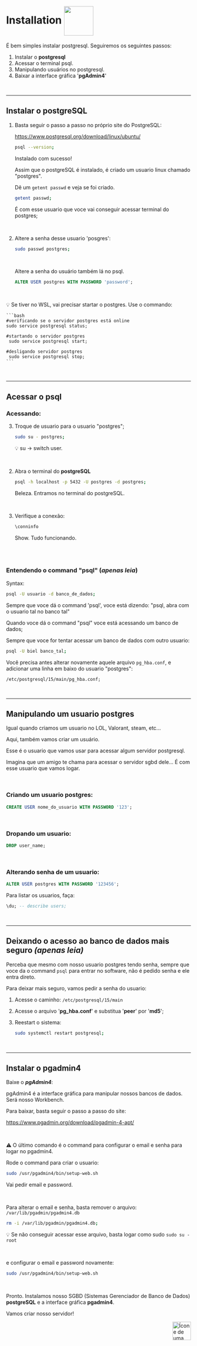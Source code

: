 # Installation <img src="https://cdn-icons-png.flaticon.com/512/5185/5185758.png" alt="" width="80px" align="center">

É bem simples instalar postgresql. Seguiremos os seguintes passos:


1. Instalar o **postgresql**
2. Acessar o terminal psql.
3. Manipulando usuários no postgresql.
3. Baixar a interface gráfica '**pgAdmin4**'


<br>
<hr>

## Instalar o **postgreSQL**

1. Basta seguir o passo a passo no próprio site do PostgreSQL:

    https://www.postgresql.org/download/linux/ubuntu/

    ```bash
    psql --version;
    ```
    Instalado com sucesso!

    Assim que o postgreSQL é instalado, é criado um usuario linux chamado "postgres".
    
    Dê um `getent passwd` e veja se foi criado.

    ```bash
    getent passwd;
    ```

    É com esse usuario que voce vai conseguir acessar terminal do postgres;


    <br>

2. Altere a senha desse usuario 'posgres':
    ```bash
    sudo passwd postgres;
    ```
    
    <br>
    
    Altere a senha do usuário também lá no psql.
    ```sql
    ALTER USER postgres WITH PASSWORD 'password';
    ```

<br>

:bulb: Se tiver no WSL, vai precisar startar o postgres. Use o commando:

    ```bash
    #verificando se o servidor postgres está online
    sudo service postgresql status;

    #startando o servidor postgres
     sudo service postgresql start;

    #desligando servidor postgres
     sudo service postgresql stop;
    ```

<br>
<hr>

## Acessar o **psql**

### Acessando:
3. Troque de usuario para o usuario "postgres";

    ```bash
    sudo su - postgres;
    ```
    :bulb: su -> switch user.

<br>

2.  Abra o terminal do **postgreSQL**

    ```bash
    psql -h localhost -p 5432 -U postgres -d postgres; 
    ```
    Beleza. Entramos no terminal do postgreSQL.

<br>

3. Verifique a conexão:
    ```sql
    \conninfo
    ```
    Show. Tudo funcionando.

<br>
<br>

### Entendendo o command "psql" (*apenas leia*)

Syntax:

```bash
psql -U usuario -d banco_de_dados;
```

Sempre que voce dá o command 'psql', voce está dizendo:
    "psql, abra com o usuario tal no banco tal"


Quando voce dá o command "psql" voce está acessando um banco de dados;


Sempre que voce for tentar acessar um banco de dados com outro usuario:

```bash
psql -U biel banco_tal;
```

Você precisa antes alterar novamente aquele arquivo `pg_hba.conf`, e adicionar uma linha em baixo do usuario "postgres":
    
`/etc/postgresql/15/main/pg_hba.conf;`


<br>
<hr>


## Manipulando um usuario postgres

Igual quando criamos um usuario no LOL, Valorant, steam, etc...

Aqui, também vamos criar um usuário.

Esse é o usuario que vamos usar para acessar algum servidor postgresql.

Imagina que um amigo te chama para acessar o servidor sgbd dele... É com esse usuario que vamos logar.

<br>

### Criando um usuario postgres:

```sql
CREATE USER nome_do_usuario WITH PASSWORD '123'; 
```
<br>

### Dropando um usuario:

```sql
DROP user_name;
```
<br>

### Alterando senha de um usuario:

```sql
ALTER USER postgres WITH PASSWORD '123456';
```


Para listar os usuarios, faça:
```sql
\du; -- describe users;
```

<br>
<hr>

## Deixando o acesso ao banco de dados mais seguro *(apenas leia)*

Perceba que mesmo com nosso usuario postgres tendo senha, sempre que voce da o command `psql` para entrar no software, não é pedido senha e ele entra direto.

Para deixar mais seguro, vamos pedir a senha do usuario:


1. Acesse o caminho: `/etc/postgresql/15/main`

2. Acesse o arquivo '**pg_hba.conf**' e substitua '**peer**' por '**md5**';


3. Reestart o sistema:

    ```bash
    sudo systemctl restart postgresql;
    ```

<br>
<hr>

## Instalar o **pgadmin4**

Baixe o ***pgAdmin4***:

pgAdmin4 é a interface gráfica para manipular nossos bancos de dados. Será nosso Workbench.

Para baixar, basta seguir o passo a passo do site:

https://www.pgadmin.org/download/pgadmin-4-apt/

<br>

:warning: O último comando é o command para configurar o email e senha para logar no pgadmin4.



Rode o command para criar o usuario:

```bash
sudo /usr/pgadmin4/bin/setup-web.sh
```

Vai pedir email e password.

<br>


Para alterar o email e senha, basta remover o arquivo:
`/var/lib/pgadmin/pgadmin4.db `

```bash
rm -i /var/lib/pgadmin/pgadmin4.db;
```
:bulb: Se não conseguir acessar esse arquivo, basta logar como sudo `sudo su - root`

<br>

e configurar o email e password novamente:

```bash
sudo /usr/pgadmin4/bin/setup-web.sh
```

<br>

Pronto. Instalamos nosso SGBD (Sistemas Gerenciador de Banco de Dados) **postgreSQL** e a interface gráfica **pgadmin4**.

Vamos criar nosso servidor! 

<!-- Botão para o próximo resumo em ordem sequêncial -->
<a href="https://github.com/lGabrielDev/06.postgreSQL/blob/main/1.instalacao/2.criando_servidor.md"><img alt="Ícone de uma seta apontada para direita, representando um link para a próxima página" src="https://cdn-icons-png.flaticon.com/512/8875/8875266.png" width="50px" height="50px" align="right"></a>


